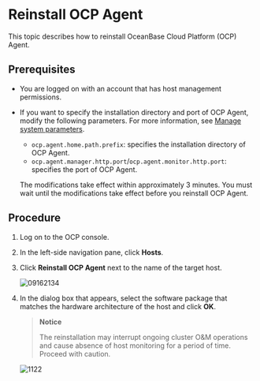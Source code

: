 # Reinstall OCP Agent

This topic describes how to reinstall OceanBase Cloud Platform (OCP) Agent.

## Prerequisites

* You are logged on with an account that has host management permissions.

* If you want to specify the installation directory and port of OCP Agent, modify the following parameters. For more information, see [Manage system parameters](../11.system-management-features/12.system-parameter-management-1.md).

  * `ocp.agent.home.path.prefix`: specifies the installation directory of OCP Agent.
  * `ocp.agent.manager.http.port`/`ocp.agent.monitor.http.port`: specifies the port of OCP Agent.

   The modifications take effect within approximately 3 minutes. You must wait until the modifications take effect before you reinstall OCP Agent.

## Procedure

1. Log on to the OCP console.

2. In the left-side navigation pane, click **Hosts**.

3. Click **Reinstall OCP Agent** next to the name of the target host.

   ![09162134](https://obbusiness-private.oss-cn-shanghai.aliyuncs.com/doc/img/ocp/401/%E9%87%8D%E8%A3%85agent2.png)

4. In the dialog box that appears, select the software package that matches the hardware architecture of the host and click **OK**.

   > **Notice**
   >
   > The reinstallation may interrupt ongoing cluster O&M operations and cause absence of host monitoring for a period of time. Proceed with caution.

   ![1122](https://obbusiness-private.oss-cn-shanghai.aliyuncs.com/doc/img/ocp/401/%E9%87%8D%E8%A3%852.png)
